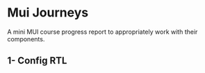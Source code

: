 # Mui Journeys
A mini MUI course progress report to appropriately work with their components.

## 1- Config RTL
